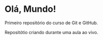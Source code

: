 # Olá, Mundo!

Primeiro repositório do curso de Git e GitHub.

Repositótio criando durante uma aula ao vivo.